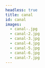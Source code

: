 ```yaml
---
headless: true
title: canal
id: canal
images:
  - canal-.jpg
  - canal-2.jpg
  - canal-3.jpg
  - canal-4.jpg
  - canal-5.jpg
  - canal-6.jpg
  - canal-7.jpg
---
```

